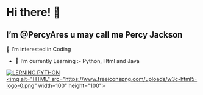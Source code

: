 <h1>Hi there! <span class="wave">👋</span></h1>

I’m @PercyAres u may call me Percy Jackson
- 

👀 I’m interested in Coding
- 🌱 I’m currently Learning :- Python, Html and Java 

[![LERNING PYTHON](https://www.python.org/static/community_logos/python-logo-inkscape.svg)](https://www.python.org)
<a href="https://html.com/">   <br> <a href="https://html.com/"> <img alt="HTML" src="https://www.freeiconspng.com/uploads/w3c-html5-logo-0.png" width=100" height="100"> </a> </body> </html>

<!---
PercyAres/PercyAres is a ✨ special ✨ repository because its `README.md` (this file) appears on your GitHub profile.
You can click the Preview link to take a look at your changes.
--->
